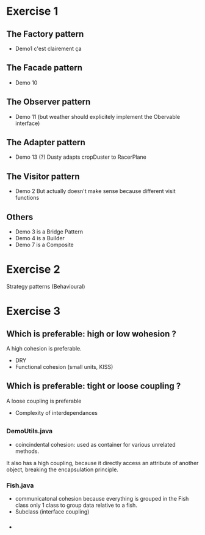 # Exercise 1

## The Factory pattern

* Demo1 c'est clairement ça


## The Facade pattern

* Demo 10


## The Observer pattern

* Demo 11 (but weather should explicitely implement the Obervable interface)


## The Adapter pattern

* Demo 13 (?) Dusty adapts cropDuster to RacerPlane


## The Visitor pattern

* Demo 2 But actually doesn't make sense because different visit functions


## Others

* Demo 3 is a Bridge Pattern
* Demo 4 is a Builder
* Demo 7 is a Composite


# Exercise 2

Strategy patterns (Behavioural)



# Exercise 3

## Which is preferable: high or low wohesion ?

A high cohesion is preferable.

* DRY
* Functional cohesion (small units, KISS)


## Which is preferable: tight or loose coupling ?

A loose coupling is preferable

* Complexity of interdependances

## 

### DemoUtils.java

* coincindental cohesion: used as container for various unrelated methods.

It also has a high coupling, because it directly access an attribute of another
object, breaking the encapsulation principle.

### Fish.java

* communicatonal cohesion because everything is grouped in the Fish class only
  1 class to group data relative to a fish.
* Subclass (interface coupling)

###

* 

